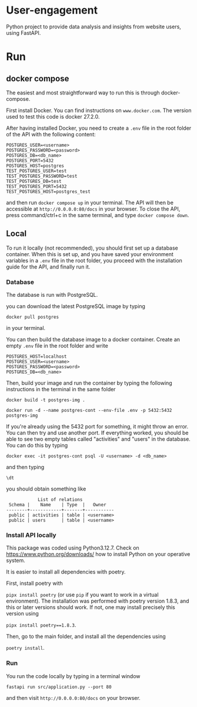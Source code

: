 # User-engagement

Python project to provide data analysis and insights from website users, using FastAPI.



# Run

## docker compose

The easiest and most straightforward way to run this is through docker-compose.

First install Docker. You can find instructions on `www.docker.com`. The version used to test this code is docker 27.2.0.

After having installed Docker, you need to create a `.env` file in the root folder of the API with the following content:
 ```
POSTGRES_USER=<username>
POSTGRES_PASSWORD=<password>
POSTGRES_DB=<db_name>
POSTGRES_PORT=5432
POSTGRES_HOST=postgres
TEST_POSTGRES_USER=test
TEST_POSTGRES_PASSWORD=test
TEST_POSTGRES_DB=test
TEST_POSTGRES_PORT=5432
TEST_POSTGRES_HOST=postgres_test
```
and then run `docker compose up` in your terminal.
The API will then be accessible at `http://0.0.0.0:80/docs` in your browser. To close the API, press command/ctrl+c in the same terminal, and type `docker compose down`.

## Local

To run it locally (not recommended), you should first set up a database container. When this is set up, and you have saved your environment variables in a `.env` file in the root folder, you proceed with the installation guide for the API, and finally run it.


### Database

The database is run with PostgreSQL.

you can download the latest PostgreSQL image by typing

```docker pull postgres```

in your terminal.

You can then build the database image to a docker container. Create an empty `.env` file in the root folder and write
 ```
POSTGRES_HOST=localhost
POSTGRES_USER=<username>
POSTGRES_PASSWORD=<password>
POSTGRES_DB=<db_name>
```

Then, build your image and run the container by typing the following instructions in the terminal in the same folder

```
docker build -t postgres-img .

docker run -d --name postgres-cont --env-file .env -p 5432:5432 postgres-img
```

If you're already using the 5432 port for something, it might throw an error. You can then try and use another port.
If everything worked, you should be able to see two empty tables called "activities" and "users" in the database. You can do this by typing

```docker exec -it postgres-cont psql -U <username> -d <db_name>```

and then typing

```\dt```

you should obtain something like

```
            List of relations
 Schema |    Name    | Type  |   Owner
--------+------------+-------+-----------
 public | activities | table | <username>
 public | users      | table | <username>
```

### Install API locally

This package was coded using Python3.12.7. Check on https://www.python.org/downloads/ how to install Python on your operative system.

It is easier to install all dependencies with poetry.

First, install poetry with

```pipx install poetry```
(or use `pip` if you want to work in a virtual environment).
The installation was performed with poetry version 1.8.3, and this or later versions should work. If not, one may install precisely this version using

```pipx install poetry==1.8.3```.

Then, go to the main folder, and install all the dependencies using

```poetry install```.

### Run

You run the code locally by typing in a terminal window

```fastapi run src/application.py --port 80```

and then visit `http://0.0.0.0:80/docs` on your browser.
